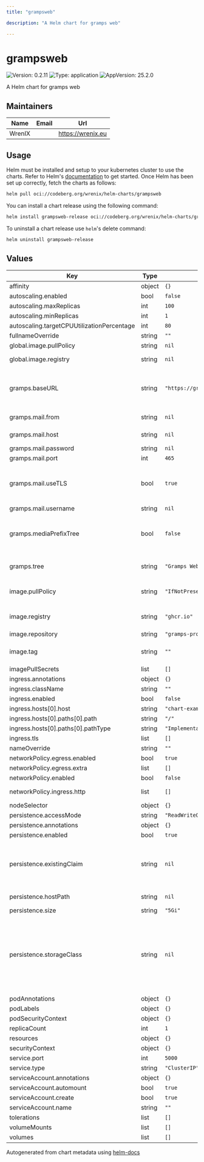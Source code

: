 ```yaml
---
title: "grampsweb"

description: "A Helm chart for gramps web"

---
```


# grampsweb

![Version: 0.2.11](https://img.shields.io/badge/Version-0.2.11-informational?style=flat-square) ![Type: application](https://img.shields.io/badge/Type-application-informational?style=flat-square) ![AppVersion: 25.2.0](https://img.shields.io/badge/AppVersion-25.2.0-informational?style=flat-square)

A Helm chart for gramps web

## Maintainers

| Name | Email | Url |
| ---- | ------ | --- |
| WrenIX |  | <https://wrenix.eu> |

## Usage

Helm must be installed and setup to your kubernetes cluster to use the charts.
Refer to Helm's [documentation](https://helm.sh/docs) to get started.
Once Helm has been set up correctly, fetch the charts as follows:

```bash
helm pull oci://codeberg.org/wrenix/helm-charts/grampsweb
```

You can install a chart release using the following command:

```bash
helm install grampsweb-release oci://codeberg.org/wrenix/helm-charts/grampsweb --values values.yaml
```

To uninstall a chart release use `helm`'s delete command:

```bash
helm uninstall grampsweb-release
```

## Values

| Key | Type | Default | Description |
|-----|------|---------|-------------|
| affinity | object | `{}` |  |
| autoscaling.enabled | bool | `false` |  |
| autoscaling.maxReplicas | int | `100` |  |
| autoscaling.minReplicas | int | `1` |  |
| autoscaling.targetCPUUtilizationPercentage | int | `80` |  |
| fullnameOverride | string | `""` |  |
| global.image.pullPolicy | string | `nil` | if set it will overwrite all pullPolicy |
| global.image.registry | string | `nil` | if set it will overwrite all registry entries |
| gramps.baseURL | string | `"https://gramps.example.org"` | Base URL where the API can be reached (e.g. https://mygramps.mydomain.com/). This is necessary e.g. to build correct passwort reset links |
| gramps.mail.from | string | `nil` | "From" address for automated e-mails |
| gramps.mail.host | string | `nil` | SMTP server host (e.g. for sending password reset e-mails) |
| gramps.mail.password | string | `nil` | SMTP server password |
| gramps.mail.port | int | `465` | SMTP server port. |
| gramps.mail.useTLS | bool | `true` | Boolean, whether to use TLS for sending e-mails. Defaults to true. When using STARTTLS, set this to false and use a port different from 25. |
| gramps.mail.username | string | `nil` | SMTP server username |
| gramps.mediaPrefixTree | bool | `false` | whether or not to use a separate subfolder for the media files of each tree. Defaults to False, but strongly recommend to use True in a multi-tree setup |
| gramps.tree | string | `"Gramps Web"` | To enable multi-tree support, the TREE config option must be set to a single asterisk `*` |
| image.pullPolicy | string | `"IfNotPresent"` | This sets the pull policy for images. (could be overwritten by global.image.pullPolicy) |
| image.registry | string | `"ghcr.io"` | image registry (could be overwritten by global.image.registry) |
| image.repository | string | `"gramps-project/grampsweb"` | image repository |
| image.tag | string | `""` | image tag - Overrides the image tag whose default is the chart appVersion. |
| imagePullSecrets | list | `[]` |  |
| ingress.annotations | object | `{}` |  |
| ingress.className | string | `""` |  |
| ingress.enabled | bool | `false` |  |
| ingress.hosts[0].host | string | `"chart-example.local"` |  |
| ingress.hosts[0].paths[0].path | string | `"/"` |  |
| ingress.hosts[0].paths[0].pathType | string | `"ImplementationSpecific"` |  |
| ingress.tls | list | `[]` |  |
| nameOverride | string | `""` |  |
| networkPolicy.egress.enabled | bool | `true` | activate egress no networkpolicy |
| networkPolicy.egress.extra | list | `[]` | egress rules |
| networkPolicy.enabled | bool | `false` |  |
| networkPolicy.ingress.http | list | `[]` | ingress for http port (e.g. ingress-controller) |
| nodeSelector | object | `{}` |  |
| persistence.accessMode | string | `"ReadWriteOnce"` |  |
| persistence.annotations | object | `{}` |  |
| persistence.enabled | bool | `true` |  |
| persistence.existingClaim | string | `nil` | A manually managed Persistent Volume and Claim Requires persistence.enabled: true If defined, PVC must be created manually before volume will be bound |
| persistence.hostPath | string | `nil` | Do not create an PVC, direct use hostPath in Pod |
| persistence.size | string | `"5Gi"` |  |
| persistence.storageClass | string | `nil` | Persistent Volume Storage Class If defined, storageClassName: <storageClass> If set to "-", storageClassName: "", which disables dynamic provisioning If undefined (the default) or set to null, no storageClassName spec is   set, choosing the default provisioner.  (gp2 on AWS, standard on   GKE, AWS & OpenStack)  |
| podAnnotations | object | `{}` |  |
| podLabels | object | `{}` |  |
| podSecurityContext | object | `{}` |  |
| replicaCount | int | `1` | replicas |
| resources | object | `{}` |  |
| securityContext | object | `{}` |  |
| service.port | int | `5000` |  |
| service.type | string | `"ClusterIP"` |  |
| serviceAccount.annotations | object | `{}` |  |
| serviceAccount.automount | bool | `true` |  |
| serviceAccount.create | bool | `true` |  |
| serviceAccount.name | string | `""` |  |
| tolerations | list | `[]` |  |
| volumeMounts | list | `[]` |  |
| volumes | list | `[]` |  |

Autogenerated from chart metadata using [helm-docs](https://github.com/norwoodj/helm-docs)

